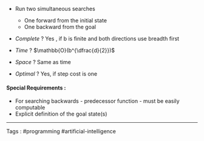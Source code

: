- Run two simultaneous searches
	- One forward from the initial state
	- One backward from the goal 

- *Complete* ? Yes , if b is finite and both directions use breadth first 
- *Time* ? $\mathbb{O}(b^{\dfrac{d}{2}})$
- *Space* ? Same as time
- *Optimal* ? Yes, if step cost is one 

#### Special Requirements : 
- For searching backwards - predecessor function - must be easily computable 
- Explicit definition of the goal state(s)
______

Tags : #programming #artificial-intelligence